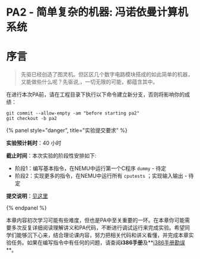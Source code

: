 # PA2 - 简单复杂的机器: 冯诺依曼计算机系统

# 序言

> 先驱已经创造了图灵机。但区区几个数字电路模块搭成的如此简单的机器，又能做些什么呢？先驱说,，一切无限的可能，都蕴含其中。



在进行本次PA前，请在工程目录下执行以下命令建立新分支，否则将影响你的成绩：

```
git	commit --allow-empty -am "before starting pa2" 
git	checkout -b	pa2
```

{% panel style="danger", title="实验提交要求" %}

**实验预计耗时**：40 小时

**截止时间**：本次实验的阶段性安排如下:

- 阶段1：编写基本指令，在NEMU中运行第一个C程序 `dummy` - 待定
- 阶段2：实现更多的指令，在NEMU中运行所有 `cputests` ；实现输入输出 - 待定

**提交说明**：[见这里](../others/submit-requirement.md)

{% endpanel %}

本章内容初次学习可能有些难度，但也是PA中至关重要的一环。在本章你可能需要多次反复详细阅读理解讲义和PA代码，不断进行调试运行来完成实验。希望同学们能够沉下心来，结合理论课内容，努力把相关代码和讲义看懂，并完成本章实验任务。如果在编写指令中有任何的问题，请查阅**i386手册**及**[i386手册勘误](../others/i386-typo.md)**。

